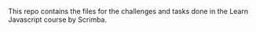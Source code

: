 This repo contains the files for the challenges and tasks done in the Learn Javascript course 
by Scrimba.
